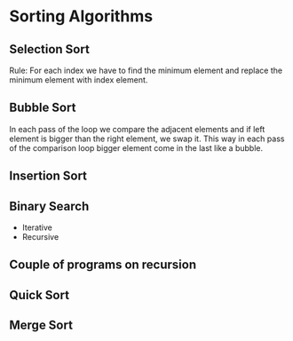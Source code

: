 # Sorting Algorithms

## Selection Sort

Rule: For each index we have to find the minimum element and replace the minimum
element with index element.

## Bubble Sort

In each pass of the loop we compare the adjacent elements and if left element
is bigger than the right element, we swap it. This way in each pass of the
comparison loop bigger element come in the last like a bubble.

## Insertion Sort

## Binary Search

- Iterative
- Recursive

## Couple of programs on recursion

## Quick Sort

## Merge Sort

